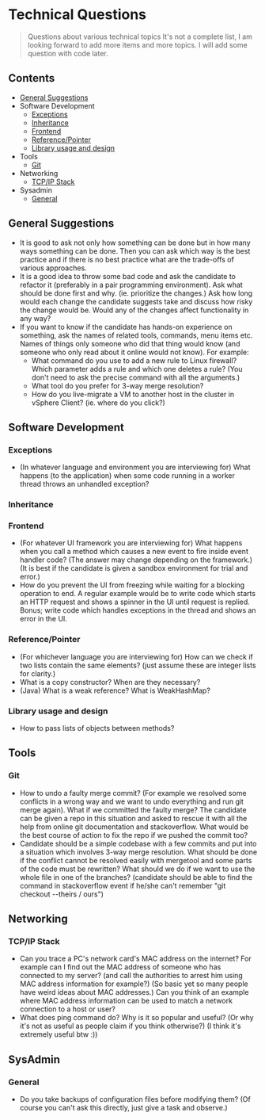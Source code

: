 # Technical Questions
> Questions about various technical topics
> It's not a complete list, I am looking forward to add more items and more topics.
> I will add some question with code later.
## Contents
 * [General Suggestions](#general-suggestions)
 * Software Development
	- [Exceptions](#exceptions)
	- [Inheritance](#inheritance)
	- [Frontend](#frontend)
	- [Reference/Pointer](#reference/pointer)
	- [Library usage and design](#library-usage-and-design)
 * Tools
	- [Git](#Git)
 * Networking
	- [TCP/IP Stack](#tcp/ip-stack)
 * Sysadmin
	- [General](#general)
## General Suggestions
 * It is good to ask not only how something can be done but in how many ways something can be done. Then you can ask which way is the best practice and if there is no best practice what are the trade-offs of various approaches.
 * It is a good idea to throw some bad code and ask the candidate to refactor it (preferably in a pair programming environment). Ask what should be done first and why. (ie. prioritize the changes.) Ask how long would each change the candidate suggests take and discuss how risky the change would be. Would any of the changes affect functionality in any way?
 * If you want to know if the candidate has hands-on experience on something, ask the names of related tools, commands, menu items etc. Names of things only someone who did that thing would know (and someone who only read about it online would not know). For example:
	- What command do you use to add a new rule to Linux firewall? Which parameter adds a rule and which one deletes a rule? (You don't need to ask the precise command with all the arguments.)
	- What tool do you prefer for 3-way merge resolution?
	- How do you live-migrate a VM to another host in the cluster in vSphere Client? (ie. where do you click?)
## Software Development
### Exceptions
 * (In whatever language and environment you are interviewing for) What happens (to the application) when some code running in a worker thread throws an unhandled exception?
### Inheritance
### Frontend
 * (For whatever UI framework you are interviewing for) What happens when you call a method which causes a new event to fire inside event handler code? (The answer may change depending on the framework.) (It is best if the candidate is given a sandbox environment for trial and error.)
 * How do you prevent the UI from freezing while waiting for a blocking operation to end. A regular example would be to write code which starts an HTTP request and shows a spinner in the UI until request is replied. Bonus; write code which handles exceptions in the thread and shows an error in the UI.
### Reference/Pointer
 * (For whichever language you are interviewing for) How can we check if two lists contain the same elements? (just assume these are integer lists for clarity.)
 * What is a copy constructor? When are they necessary?
 * (Java) What is a weak reference? What is WeakHashMap?
### Library usage and design
 * How to pass lists of objects between methods?
## Tools
### Git
 * How to undo a faulty merge commit? (For example we resolved some conflicts in a wrong way and we want to undo everything and run git merge again). What if we committed the faulty merge? The candidate can be given a repo in this situation and asked to rescue it with all the help from online git documentation and stackoverflow. What would be the best course of action to fix the repo if we pushed the commit too?
 * Candidate should be a simple codebase with a few commits and put into a situation which involves 3-way merge resolution. What should be done if the conflict cannot be resolved easily with mergetool and some parts of the code must be rewritten? What should we do if we want to use the whole file in one of the branches? (candidate should be able to find the command in stackoverflow event if he/she can't remember "git checkout --theirs / ours")
## Networking
### TCP/IP Stack
 * Can you trace a PC's network card's MAC address on the internet? For example can I find out the MAC address of someone who has connected to my server? (and call the authorities to arrest him using MAC address information for example?) (So basic yet so many people have weird ideas about MAC addresses.) Can you think of an example where MAC address information can be used to match a network connection to a host or user?
 * What does ping command do? Why is it so popular and useful? (Or why it's not as useful as people claim if you think otherwise?) (I think it's extremely useful btw :))
## SysAdmin
### General
 * Do you take backups of configuration files before modifying them? (Of course you can't ask this directly, just give a task and observe.)

